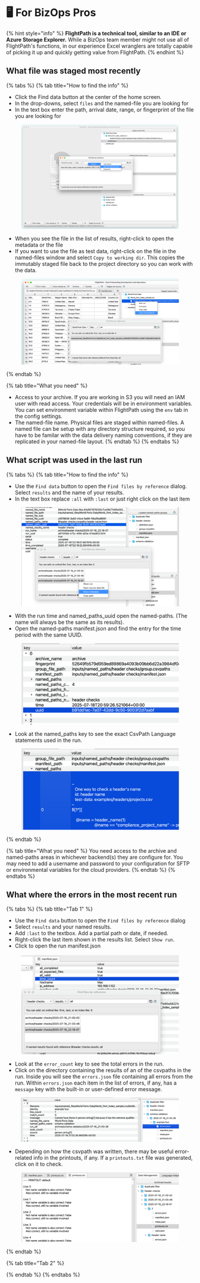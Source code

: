 # 🖥️ For BizOps Pros

{% hint style="info" %}
**FlightPath is a technical tool, similar to an IDE or Azure Storage Explorer.** While a BizOps team member might not use all of FlightPath's functions, in our experience Excel wranglers are totally capable of picking it up and quickly getting value from FlightPath.
{% endhint %}

## What file was staged most recently&#x20;

{% tabs %}
{% tab title="How to find the info" %}
* Click the Find data button at the center of the home screen.
* In the drop-downs, select `files` and the named-file you are looking for
* In the text box enter the path, arrival date, range, or fingerprint of the file you are looking for

<figure><img src="../.gitbook/assets/finding_a_file.png" alt=""><figcaption></figcaption></figure>

* When you see the file in the list of results, right-click to open the metadata or the file
* If you want to use the file as test data, right-click on the file in the named-files window and select `Copy to working dir`. This copies the immutably staged file back to the project directory so you can work with the data.

<figure><img src="../.gitbook/assets/copy_file_to_working_dir.png" alt=""><figcaption></figcaption></figure>
{% endtab %}

{% tab title="What you need" %}
* Access to your archive. If you are working in S3 you will need an IAM user with read access. Your credentials will be in environment variables. You can set environment variable within FlightPath using the `env` tab in the config settings.
* The named-file name. Physical files are staged within named-files. A named file can be setup with any directory structure required, so you have to be familar with the data delivery naming conventions, if they are replicated in your named-file layout.
{% endtab %}
{% endtabs %}

## What script was used in the last run

{% tabs %}
{% tab title="How to find the info" %}
* Use the `Find data` button to open the `Find files by reference` dialog. Select `results` and the name of your results.&#x20;
* In the text box replace `:all` with `:last`  or just right click on the last item

<figure><img src="../.gitbook/assets/named_paths_uuid.png" alt=""><figcaption></figcaption></figure>

* With the run time and named\_paths\_uuid open the named-paths. (The name will always be the same as its results).&#x20;
* Open the named-paths manifest.json and find the entry for the time period with the same UUID.

<figure><img src="../.gitbook/assets/captured_time_and_uuid.png" alt="" width="563"><figcaption></figcaption></figure>

* Look at the named\_paths key to see the exact CsvPath Language statements used in the run.

<figure><img src="../.gitbook/assets/captured_named_paths.png" alt="" width="563"><figcaption></figcaption></figure>
{% endtab %}

{% tab title="What you need" %}
You need access to the archive and named-paths areas in whichever backend(s) they are configure for. You may need to add a username and password to your configuration for SFTP or environmental variables for the cloud providers.
{% endtab %}
{% endtabs %}

## What where the errors in the most recent run

{% tabs %}
{% tab title="Tab 1" %}
* Use the `Find data` button to open the `Find files by reference` dialog
* Select `results` and your named results.
* Add `:last` to the textbox. Add a partial path or date, if needed.
* Right-click the last item shown in the results list. Select `Show run`.
* Click to open the run manifest.json

<figure><img src="../.gitbook/assets/error_count.png" alt="" width="563"><figcaption></figcaption></figure>

* Look at the `error_count` key to see the total errors in the run.
* Click on the directory containing the results of an of the csvpaths in the run. Inside you will see the `errors.json` file containing all errors from the run. Within `errors.json` each item in the list of errors, if any, has a `message` key with the built-in or user-defined error message.

<figure><img src="../.gitbook/assets/errors_json.png" alt=""><figcaption></figcaption></figure>

* Depending on how the csvpath was written, there may be useful error-related info in the printouts, if any. If a `printouts.txt` file was generated, click on it to check.

<figure><img src="../.gitbook/assets/printouts_with_errors.png" alt=""><figcaption></figcaption></figure>
{% endtab %}

{% tab title="Tab 2" %}

{% endtab %}
{% endtabs %}







